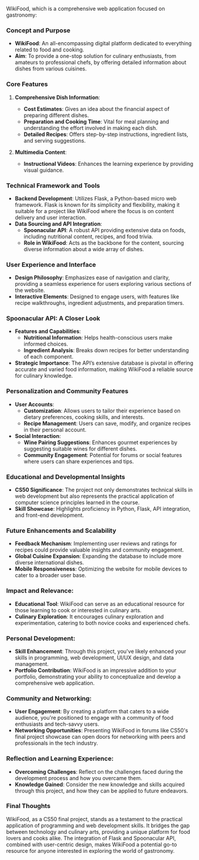  WikiFood, which is a comprehensive web application focused on gastronomy:

### Concept and Purpose
- **WikiFood**: An all-encompassing digital platform dedicated to everything related to food and cooking.
- **Aim**: To provide a one-stop solution for culinary enthusiasts, from amateurs to professional chefs, by offering detailed information about dishes from various cuisines.

### Core Features
1. **Comprehensive Dish Information**:
   - **Cost Estimates**: Gives an idea about the financial aspect of preparing different dishes.
   - **Preparation and Cooking Time**: Vital for meal planning and understanding the effort involved in making each dish.
   - **Detailed Recipes**: Offers step-by-step instructions, ingredient lists, and serving suggestions.

2. **Multimedia Content**:
   - **Instructional Videos**: Enhances the learning experience by providing visual guidance.

### Technical Framework and Tools
- **Backend Development**: Utilizes Flask, a Python-based micro web framework. Flask is known for its simplicity and flexibility, making it suitable for a project like WikiFood where the focus is on content delivery and user interaction.
- **Data Sourcing and API Integration**:
   - **Spoonacular API**: A robust API providing extensive data on foods, including nutritional content, recipes, and food trivia.
   - **Role in WikiFood**: Acts as the backbone for the content, sourcing diverse information about a wide array of dishes.

### User Experience and Interface
- **Design Philosophy**: Emphasizes ease of navigation and clarity, providing a seamless experience for users exploring various sections of the website.
- **Interactive Elements**: Designed to engage users, with features like recipe walkthroughs, ingredient adjustments, and preparation timers.

### Spoonacular API: A Closer Look
- **Features and Capabilities**:
   - **Nutritional Information**: Helps health-conscious users make informed choices.
   - **Ingredient Analysis**: Breaks down recipes for better understanding of each component.
- **Strategic Importance**: The API’s extensive database is pivotal in offering accurate and varied food information, making WikiFood a reliable source for culinary knowledge.

### Personalization and Community Features
- **User Accounts**:
   - **Customization**: Allows users to tailor their experience based on dietary preferences, cooking skills, and interests.
   - **Recipe Management**: Users can save, modify, and organize recipes in their personal account.
- **Social Interaction**:
   - **Wine Pairing Suggestions**: Enhances gourmet experiences by suggesting suitable wines for different dishes.
   - **Community Engagement**: Potential for forums or social features where users can share experiences and tips.

### Educational and Developmental Insights
- **CS50 Significance**: The project not only demonstrates technical skills in web development but also represents the practical application of computer science principles learned in the course.
- **Skill Showcase**: Highlights proficiency in Python, Flask, API integration, and front-end development.

### Future Enhancements and Scalability
- **Feedback Mechanism**: Implementing user reviews and ratings for recipes could provide valuable insights and community engagement.
- **Global Cuisine Expansion**: Expanding the database to include more diverse international dishes.
- **Mobile Responsiveness**: Optimizing the website for mobile devices to cater to a broader user base.


### Impact and Relevance:
   - **Educational Tool**: WikiFood can serve as an educational resource for those learning to cook or interested in culinary arts.
   - **Culinary Exploration**: It encourages culinary exploration and experimentation, catering to both novice cooks and experienced chefs.

### Personal Development:
   - **Skill Enhancement**: Through this project, you've likely enhanced your skills in programming, web development, UI/UX design, and data management.
   - **Portfolio Contribution**: WikiFood is an impressive addition to your portfolio, demonstrating your ability to conceptualize and develop a comprehensive web application.

### Community and Networking:
   - **User Engagement**: By creating a platform that caters to a wide audience, you're positioned to engage with a community of food enthusiasts and tech-savvy users.
   - **Networking Opportunities**: Presenting WikiFood in forums like CS50's final project showcase can open doors for networking with peers and professionals in the tech industry.

### Reflection and Learning Experience:
   - **Overcoming Challenges**: Reflect on the challenges faced during the development process and how you overcame them.
   - **Knowledge Gained**: Consider the new knowledge and skills acquired through this project, and how they can be applied to future endeavors.
    

### Final Thoughts
WikiFood, as a CS50 final project, stands as a testament to the practical application of programming and web development skills. It bridges the gap between technology and culinary arts, providing a unique platform for food lovers and cooks alike. The integration of Flask and Spoonacular API, combined with user-centric design, makes WikiFood a potential go-to resource for anyone interested in exploring the world of gastronomy.
